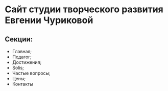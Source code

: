 # Сайт студии творческого развития Евгении Чуриковой

## Секции:

* Главная;
* Педагог;
* Достижения;
* Solis;
* Частые вопросы;
* Цены;
* Контакты
